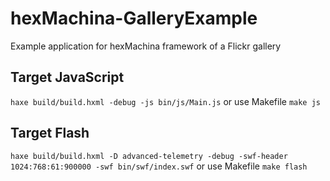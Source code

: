 # hexMachina-GalleryExample
Example application for hexMachina framework of a Flickr gallery

## Target JavaScript
```haxe build/build.hxml -debug -js bin/js/Main.js```
or use Makefile ```make js```

## Target Flash
```haxe build/build.hxml -D advanced-telemetry -debug -swf-header 1024:768:61:900000 -swf bin/swf/index.swf```
or use Makefile ```make flash```
